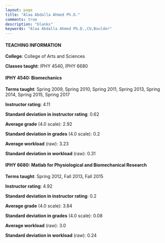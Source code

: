 ```yaml
---
layout: page
title: "Alaa Abdalla Ahmed Ph.D." 
comments: true
description: "blanks"
keywords: "Alaa Abdalla Ahmed Ph.D.,CU,Boulder"
---
```

<head>
<script src="https://ajax.googleapis.com/ajax/libs/jquery/2.1.3/jquery.min.js"></script>
<script src="https://dl.dropboxusercontent.com/s/pc42nxpaw1ea4o9/highcharts.js?dl=0"></script>
<!-- <script src="../assets/js/highcharts.js"></script> -->
<style type="text/css">@font-face {
	font-family: "Bebas Neue";
	src: url(https://www.filehosting.org/file/details/544349/BebasNeue Regular.otf) format("opentype");
	}
	h1.Bebas { 
		font-family: "Bebas Neue", Verdana, Tahoma;
	}
</style>
</head>
	   
#### TEACHING INFORMATION

**College**: College of Arts and Sciences

**Classes taught**: IPHY 4540, IPHY 6680

#### IPHY 4540: Biomechanics

**Terms taught**: Spring 2009, Spring 2010, Spring 2011, Spring 2013, Spring 2014, Spring 2015, Spring 2017

**Instructor rating**: 4.11

**Standard deviation in instructor rating**: 0.62

**Average grade** (4.0 scale): 2.92

**Standard deviation in grades** (4.0 scale): 0.2

**Average workload** (raw): 3.23

**Standard deviation in workload** (raw): 0.31

#### IPHY 6680: Matlab for Physiological and Biomechanical Research

**Terms taught**: Spring 2012, Fall 2013, Fall 2015

**Instructor rating**: 4.92

**Standard deviation in instructor rating**: 0.2

**Average grade** (4.0 scale): 3.84

**Standard deviation in grades** (4.0 scale): 0.08

**Average workload** (raw): 3.0

**Standard deviation in workload** (raw): 0.24

